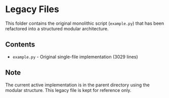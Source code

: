# Legacy Files

This folder contains the original monolithic script (`example.py`) that has been refactored into a structured modular architecture.

## Contents

- `example.py` - Original single-file implementation (3029 lines)

## Note

The current active implementation is in the parent directory using the modular structure. This legacy file is kept for reference only.

